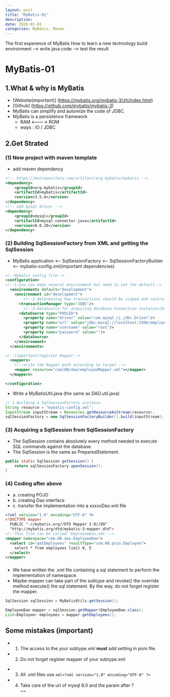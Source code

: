 ```yaml
---
layout: post
title: "MyBatis-01"
description: 
date: 2020-01-01
categories: MyBatis, Maven
---
```

The first experence of MyBatis
How to learn a new technology
build environment --> write java code --> test the result

# MyBatis-01

## 1.What & why is MyBatis

- [Website(important)] (https://mybatis.org/mybatis-3/zh/index.html)
- [Github] (https://github.com/mybatis/mybatis-3)
- MyBatis can simplify and automize the code of JDBC.
- MyBatis is a persistence framework
  - RAM <----> ROM
  - ways : IO / JDBC

## 2.Get Strated

### (1) New project with maven template

- add maven dependency

```xml
<!-- https://mvnrepository.com/artifact/org.mybatis/mybatis -->
<dependency>
    <groupId>org.mybatis</groupId>
    <artifactId>mybatis</artifactId>
    <version>3.5.4</version>
</dependency>
<!-- add mysql driver -->
<dependency>
    <groupId>mysql</groupId>
    <artifactId>mysql-connector-java</artifactId>
    <version>8.0.20</version>
</dependency>
```

### (2) Building SqlSessionFactory from XML and getting the SqlSession

- MyBatis application <-- SqlSessionFactory <-- SqlSessionFactoryBuilder <-- mybatis-config.xml(important dependencies)

```xml
<!--Mybatis config file-->
<configuration>
<!--1.you can make several environment but need to set the default-->
  <environments default="development">
    <environment id="development">
        <!--2.determining how transactions should be scoped and controlled(TransactionManager)-->
      <transactionManager type="JDBC"/>
        <!--3.DataSource for acquiring database Connection instances(DataSource)-->
      <dataSource type="POOLED">
        <property name="driver" value="com.mysql.cj.jdbc.Driver"/>
        <property name="url" value="jdbc:mysql://localhost:3306/employees?useSSL=false&amp;useUnicode=true&amp;serverTimezone=UTC&amp;characterEncoding=UTF-8"/>
        <property name="username" value="root"/>
        <property name="password" value=""/>
      </dataSource>
    </environment>
  </environments>

<!--(important)register Mapper-->
  <mappers>
    <!--write the Mapper path according to target -->
    <mapper resource="com/HB/dao/employeeMapper.xml"></mapper>
  </mappers>

</configuration>
```

- Write a MyBatisUtil.java (the same as DAO.util.java)

```java
// 1.Building a SqlSessionFactory instance
String resource = "mybatis-config.xml";
InputStream inputStream = Resources.getResourceAsStream(resource);
sqlSessionFactory = new SqlSessionFactoryBuilder().build(inputStream);
```

### (3) Acquiring a SqlSession from SqlSessionFactory

- The SqlSession contains absolutely every method needed
 to execute SQL commands against the database.
- The SqlSession is the same as PreparedStatement.

```java
public static SqlSession getSession() {
    return sqlSessionFactory.openSession();
}
```

### (4) Coding after above

- a. creating POJO
- b. creating Dao interface
- c. transfer the implementation into a xxxxxDao.xml file

```xml
<?xml version="1.0" encoding="UTF-8" ?>
<!DOCTYPE mapper
  PUBLIC "-//mybatis.org//DTD Mapper 3.0//EN"
  "http://mybatis.org/dtd/mybatis-3-mapper.dtd">
<!--This file can be called 'EmployeeDao.xml'-->
<mapper namespace="com.HB.dao.EmployeeDao">
  <select id="getEmployees" resultType="com.HB.pojo.Employee">
    select * from employees limit 0, 5
  </select>
</mapper>
```

### 

  - We have written the .xml file containing a sql statement to perform the implementation of namespace.
  - Maybe mapper can take part of the subtype and revoke() the override method execute() the sql statement. By the way, do not forget register the mapper.

```java
SqlSession sqlSession = MyBatisUtils.getSession();

EmployeeDao mapper = sqlSession.getMapper(EmployeeDao.class);
List<Employee> employees = mapper.getEmployees();
```

## Some mistakes (important)

- 1. The access to the your subtype.xml __must__ add <build> setting in pom file.
- 2. Do not forget register mapper of your subtype.xml
> <mapper resource="com/HB/dao/employeeMapper.xml"></mapper>
- 3. All .xml files use ```xml<?xml version="1.0" encoding="UTF-8" ?>```
- 4. Take care of the url of mysql 8.0 and the param after ?  
~~